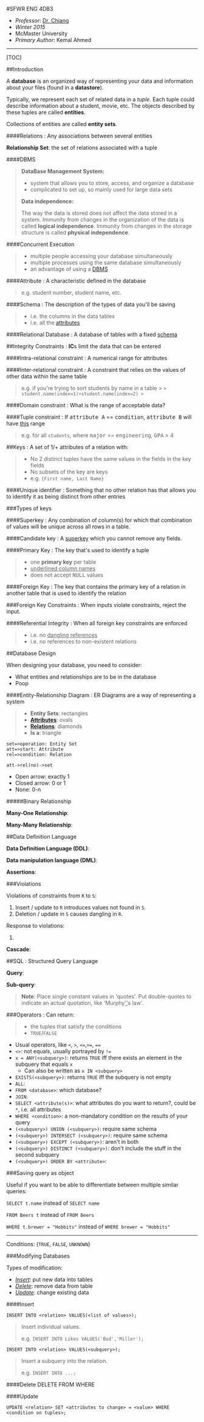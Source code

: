 #SFWR ENG 4DB3

* *Professor*: [Dr. Chiang](http://www.cas.mcmaster.ca/~fchiang/courses/db3/W15/schedule.html)
* *Winter 2015*
* McMaster University
* *Primary Author*: Kemal Ahmed

---------

[TOC]

##Introduction

A **database** is an organized way of representing your data and information about your files (found in a **datastore**).

Typically, we represent each set of related data in a *tuple*. Each tuple could describe information about a student, movie, etc. The objects described by these tuples are called **entities**.

Collections of entities are called **entity sets**.

####Relations
: Any associations between several entities

**Relationship Set**: the set of relations associated with a tuple

####DBMS
> **DataBase Management System:**
> 
> * system that allows you to store, access, and organize a database
> * complicated to set up, so mainly used for large data sets
> 
> **Data independence:**
> 
> The way the data is stored does not affect the data stored in a system. Immunity from changes in the organization of the data is called **logical independence**. Immunity from changes in the storage structure is called **physical independence**.

####Concurrent Execution
> * multiple people accessing your database simultaneously
> * multiple processes using the same database simultaneously
> * an advantage of using a [DBMS](#DBMS)
 
####Attribute
: A characteristic defined in the database
> e.g. student number, student name, etc.

####Schema
: The description of the types of data you'll be saving
> * i.e. the columns in the data tables
> * i.e. all the [attributes](#Attribute)

####Relational Database
: A database of tables with a fixed [schema](#schema)

##Integrity Constraints
: **IC**s limit the data that can be entered

####Intra-relational constraint
: A numerical range for attributes

####Inter-relational constraint
: A constraint that relies on the values of other data within the same table

> e.g. if you're trying to sort students by name in a table
	> ```
	> student.name(index=1)>student.name(index=2)
	> ```

####Domain constraint
: What is the range of acceptable data?

####Tuple constraint
: If <kbd>attribute A</kbd> == <kbd>condition</kbd>, <kbd>attribute B</kbd> will have <ins>this</ins> range
> e.g. for all `students`, where <kbd>major</kbd> == <kbd>engineering</kbd>, <kbd>GPA</kbd> > 4

##Keys
: A set of 1/+ attributes of a relation with:
> * No 2 distinct tuples have the same values in the fields in the key fields
> * No subsets of the key are keys
> * e.g. `{First name, Last Name}`

####Unique identifier
: Something that no other relation has that allows you to identify it as being distinct from other entries

###Types of keys

####Superkey
: Any combination of column(s) for which that combination of values will be unique across all rows in a table.

####Candidate key
: A [superkey](#superkey) which you cannot remove any fields.

####Primary Key
: The key that's used to identify a tuple 
> * one **primary key** per table
> * <ins>underlined column names</ins>
> * does not accept <kbd>NULL</kbd> values

####Foreign Key
: The key that contains the primary key of a relation in another table that is used to identify the relation

###Foreign Key Constraints
: When inputs violate constraints, reject the input.
 
####Referential Integrity
: When all foreign key constraints are enforced
> * i.e. no <ins>dangling references</ins>
> * i.e. no references to non-existent relations

##Database Design

When designing your database, you need to consider:

* What entities and relationships are to be in the database
* Poop

####Entity-Relationship Diagram
: ER Diagrams are a way of representing a system
> * **Entity Sets**: rectangles
> * **[Attributes](#attribute)**: ovals
> * **[Relations](#relations)**: diamonds
> * **Is a**: triangle

```flow
set=>operation: Entity Set
att=>start: Attribute
rel=>condition: Relation

att->rel(no)->set
```

* Open arrow: exactly 1
* Closed arrow: 0 or 1
* None: 0-n

#####Binary Relationship

**Many-One Relationship**: 

**Many-Many Relationship**: 


##Data Definition Language

**Data Definition Language (DDL)**: 

**Data manipulation language (DML)**:

**Assertions**: 

###Violations

Violations of constraints from `R` to `S`:

1. Insert / update to `R` introduces values not found in `S`.
2. Deletion / update in `S` causes dangling in `R`.

Response to violations:

1. 

**Cascade**: 

##SQL
: Structured Query Language

**Query**:

**Sub-query**: 

> **Note**: Place single constant values in 'quotes'. Put double-quotes to indicate an actual quotation, like 'Murphy<ins>''</ins>s law'.

###Operators
: Can return:
> * the tuples that satisfy the conditions
> * `TRUE`/`FALSE` 

* Usual operators, like `<`, `>`, `<=`,`>=`, `==`
* `<>`: not equals, usually portrayed by `!=`
* `x = ANY(<subquery>)`: returns `TRUE` iff there exists an element in the subquery that equals `x`
  * Can also be written as `x IN <subquery>`
* `EXISTS(<subquery>)`: returns `TRUE` iff the subquery is not empty
* `ALL`:
* `FROM <database>`: which database?
* `JOIN`: 
* `SELECT <attribute(s)>`: what attributes do you want to return?, could be `*`, i.e. all attributes
* `WHERE <condition>`: a non-mandatory condition on the results of your query
* `(<subquery>) UNION (<subquery>)`: require same schema
* `(<subquery>) INTERSECT (<subquery>)`: require same schema
* `(<subquery>) EXCEPT (<subquery>)`: aren't in both
* `(<subquery>) DISTINCT (<subquery>)`: don't include the stuff in the second subquery
* `(<subquery>) ORDER BY <attribute>`: 

###Saving query as object 

Useful if you want to be able to differentiate between multiple similar queries:

`SELECT t.name` instead of `SELECT name`

`FROM Beers t` instead of `FROM Beers`

`WHERE t.brewer = "Hobbits"` instead of `WHERE brewer = "Hobbits"`

---------------------------------

Conditions: {`TRUE`, `FALSE`, `UNKNOWN`}

###Modifying Databases

Types of modification:

* *[Insert](#insert)*: put new data into tables
* *[Delete](#delete)*: remove data from table
* *[Update](#update)*: change existing data

####Insert

	INSERT INTO <relation> VALUES(<list of values>);

> Insert individual values.
> 
> e.g.
> `INSERT INTO Likes VALUES('Bud','Miller');`

	INSERT INTO <relation> VALUES(<subquery>);
> Insert a subquery into the relation.
> 
> e.g.
> `INSERT INTO ...;`

####Delete
	DELETE FROM <relation> WHERE <condition>

####Update

	UPDATE <relation> SET <attributes to change> = <value> WHERE <condition on tuples>;
